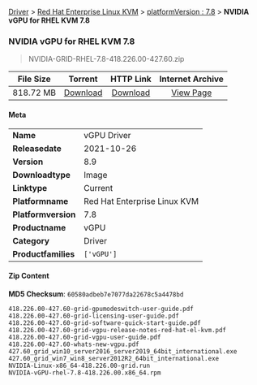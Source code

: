 
[Driver](/README.md)  >  [Red Hat Enterprise Linux KVM](/index/Driver/Red_Hat_Enterprise_Linux_KVM.md)  >  [platformVersion : 7.8](/index/Driver/Red_Hat_Enterprise_Linux_KVM/7.8.md)  >  **NVIDIA vGPU for RHEL KVM 7.8**


###    NVIDIA vGPU for RHEL KVM 7.8

> NVIDIA-GRID-RHEL-7.8-418.226.00-427.60.zip   


| **File Size** | **Torrent**  | **HTTP Link** | **Internet Archive** |
|:-------------:|:------------:|:-------------:|:--------------------:|
| 818.72 MB |  [Download](https://archive.org/download/nvgpu_NVIDIA-GRID-RHEL-7.8-418.226.00-427.60.zip/nvgpu_NVIDIA-GRID-RHEL-7.8-418.226.00-427.60.zip_archive.torrent)       | [Download](https://archive.org/compress/nvgpu_NVIDIA-GRID-RHEL-7.8-418.226.00-427.60.zip) | [View Page](https://archive.org/details/nvgpu_NVIDIA-GRID-RHEL-7.8-418.226.00-427.60.zip)       |

#### Meta

<table>
<tr><td><strong>Name</strong></td><td>vGPU Driver</td></tr>
<tr><td><strong>Releasedate</strong></td><td>2021-10-26</td></tr>
<tr><td><strong>Version</strong></td><td>8.9</td></tr>
<tr><td><strong>Downloadtype</strong></td><td>Image</td></tr>
<tr><td><strong>Linktype</strong></td><td>Current</td></tr>
<tr><td><strong>Platformname</strong></td><td>Red Hat Enterprise Linux KVM</td></tr>
<tr><td><strong>Platformversion</strong></td><td>7.8</td></tr>
<tr><td><strong>Productname</strong></td><td>vGPU</td></tr>
<tr><td><strong>Category</strong></td><td>Driver</td></tr>
<tr><td><strong>Productfamilies</strong></td><td><code>['vGPU']</code></td></tr>
</table>

#### Zip Content

**MD5 Checksum**: `60580adbeb7e7077da22678c5a4478bd`

```text
418.226.00-427.60-grid-gpumodeswitch-user-guide.pdf
418.226.00-427.60-grid-licensing-user-guide.pdf
418.226.00-427.60-grid-software-quick-start-guide.pdf
418.226.00-427.60-grid-vgpu-release-notes-red-hat-el-kvm.pdf
418.226.00-427.60-grid-vgpu-user-guide.pdf
418.226.00-427.60-whats-new-vgpu.pdf
427.60_grid_win10_server2016_server2019_64bit_international.exe
427.60_grid_win7_win8_server2012R2_64bit_international.exe
NVIDIA-Linux-x86_64-418.226.00-grid.run
NVIDIA-vGPU-rhel-7.8-418.226.00.x86_64.rpm
```